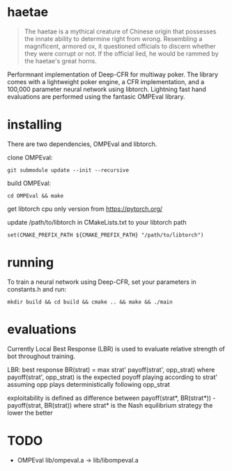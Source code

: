 # haetae

> The haetae is a mythical creature of Chinese origin that possesses the innate ability to determine right from wrong. Resembling a magnificent, armored ox, it questioned officials to discern whether they were corrupt or not. If the official lied, he would be rammed by the haetae's great horns. 

Performnant implementation of Deep-CFR for multiway poker. The library comes with a lightweight poker engine, a CFR implementation, and a 100,000 parameter neural network using libtorch. Lightning fast hand evaluations are performed using the fantasic OMPEval library.   

# installing 

There are two dependencies, OMPEval and libtorch.

clone OMPEval:

```git submodule update --init --recursive```

build OMPEval:

```cd OMPEval && make```


get libtorch cpu only version from https://pytorch.org/

update /path/to/libtorch in CMakeLists.txt to your libtorch path

```set(CMAKE_PREFIX_PATH ${CMAKE_PREFIX_PATH} "/path/to/libtorch")```

# running

To train a neural network using Deep-CFR, set your parameters in constants.h and run:

```mkdir build && cd build && cmake .. && make && ./main```

# evaluations

Currently Local Best Response (LBR) is used to evaluate relative strength of bot throughout training. 

LBR:
best response BR(strat) = max strat' payoff(strat', opp_strat)
where payoff(strat', opp_strat) is the expected poyoff 
playing according to strat' assuming opp plays deterministically following opp_strat

exploitability is defined as difference between
payoff(strat*, BR(strat*)) - payoff(strat, BR(strat))
where strat* is the Nash equilibrium strategy
the lower the better

# TODO

- OMPEval lib/ompeval.a -> lib/libompeval.a



